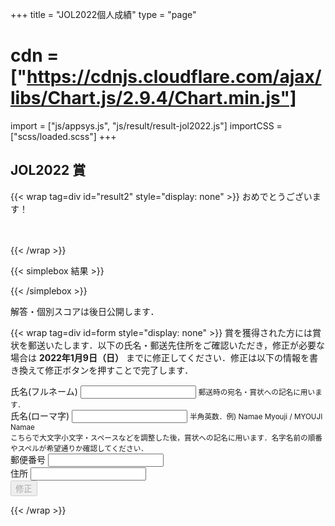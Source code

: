 +++
title = "JOL2022個人成績"
type = "page"
# cdn = ["https://cdnjs.cloudflare.com/ajax/libs/Chart.js/2.9.4/Chart.min.js"]
import = ["js/appsys.js", "js/result/result-jol2022.js"]
importCSS = ["scss/loaded.scss"]
+++

## JOL2022 賞

{{< wrap tag=div id="result2" style="display: none" >}}
おめでとうございます！

<p id="resultlead" style="font-size: xxx-large; font-size: -webkit-xxx-large;"></p>

{{< /wrap >}}

{{< simplebox 結果 >}}

<p id="result"></p>

{{< /simplebox >}}

<!-- 昨年: 解答解説の公開・個別スコアの公開・賞状発送は3月中に順次行います．

{{< table class="list-like" >}}

||                                    ||
| ------- | ------------------------------- | - |
| 3月上旬 | [解答解説の公開](/preparation/) | 済  |
| 3月中旬 | 個別スコア公開（本ページ上）    | 済  |
| 3月下旬 | 賞状発送（郵送）                | 済 |

{{< /table >}} -->

解答・個別スコアは後日公開します．

{{< wrap tag=div id=form style="display: none" >}}
賞を獲得された方には賞状を郵送いたします．以下の氏名・郵送先住所をご確認いただき，修正が必要な場合は **2022年1月9日（日）** までに修正してください．修正は以下の情報を書き換えて修正ボタンを押すことで完了します．

<form id="form" onsubmit="infoSubmit(); return false;" class="needs-validation">
    <div class="form-group was-validated">
        <label for="input-name">氏名(フルネーム)</label>
        <input required class="form-control" id="input-name">
        <small id="input-name-roman-help" class="form-text text-muted">郵送時の宛名・賞状への記名に用います．</small>
    </div>
    <div class="form-group was-validated">
        <label for="input-name-roman">氏名(ローマ字)</label>
        <input required pattern="^[0-9A-Za-z\s]+$" class="form-control" id="input-name-roman" aria-describedby="input-name-roman-help">
        <small id="input-name-roman-help" class="form-text text-muted">半角英数．例) Namae Myouji / MYOUJI Namae<br>こちらで大文字小文字・スペースなどを調整した後，賞状への記名に用います．名字名前の順番やスペルが希望通りか確認してください．</small>
    </div>
    <div class="form-group was-validated">
        <label for="input-zipcode">郵便番号</label>
        <input name="zipcode" required pattern="^[0-9\-]+$" class="form-control" id="input-zipcode" aria-describedby="input-zipcode-help">
        <small id="input-zipcode-help" class="form-text text-muted"></small>
    </div>
    <div class="form-group was-validated">
        <label for="input-address">住所</label>
        <input name="address" required class="form-control" id="input-address" aria-describedby="input-address-help">
        <small id="input-address-help" class="form-text text-muted"></small>
    </div>
    <button disabled id="update-info" type="submit" class="btn btn-primary">修正</button>
</form>

{{< /wrap >}}

<!-- ## 個別スコア

### 合計・小計

<div class="row justify-content-around">
    <div class="col-12 text-center mb-3">
        <div class="custom-control custom-radio custom-control-inline">
            <input type="radio" id="sums-chart-none" name="chartMode" class="custom-control-input" onclick="updateSums()">
            <label class="custom-control-label" for="sums-chart-none">総合</label>
        </div>
        <div class="custom-control custom-radio custom-control-inline">
            <input type="radio" id="sums-chart-flag" name="chartMode" class="custom-control-input" onclick="updateSums('flag')">
            <label class="custom-control-label" for="sums-chart-flag">選抜</label>
        </div>
        <div class="custom-control custom-radio custom-control-inline">
            <input type="radio" id="sums-chart-award" name="chartMode" class="custom-control-input" onclick="updateSums('award')">
            <label class="custom-control-label" for="sums-chart-award">競技</label>
        </div>
    </div>
    <div class="col-md-6 col-lg-4 mb-3">
        <h4 class="h5"><a class="text-reset text-decoration-none dottedUnderline" data-toggle="collapse" data-target="#collapseAvgScoreRateNote" role="button" aria-expanded="false" aria-controls="collapseAvgScoreRateNote">平均得点率</a>との比較</h4>
        <p class="collapse small mb-0" id="collapseAvgScoreRateNote">平均得点率 = 平均点 / 配点 × 100</p>
        <div class="chart-container" style="position: relative;">
            <canvas id="c-sums"></canvas>
        </div>
    </div>
    <div class="col-md-4 col-lg-4">
    <h4 class="h5"><a class="text-reset text-decoration-none dottedUnderline" data-toggle="collapse" data-target="#collapseScoreNote" role="button" aria-expanded="false" aria-controls="collapseScoreNote">点数</a></h4>
    <div class="collapse small mb-0" id="collapseScoreNote">
{{< table class="list-like" >}}
||              |
| ------ | ------------ |
| 赤線   | あなたの点数 |
| グレー | 平均点以下   |
| 緑     | 努力賞の範囲 |
| 銅     | 銅賞の範囲   |
| 銀     | 銀賞の範囲   |
| 金     | 金賞の範囲   |
{{< /table >}}
    </div>
{{< table class="table table-tdfirst-bold" id="t-sums" >}}
||点数|
| - | - |
|合計|   |
|第1問|   |
|第2問|   |
|第3問|   |
|第4問|   |
{{< /table >}}
    </div>
</div>

### 設問ごとの点数

{{< wrap tag="div" class="row" >}}
{{< wrap tag="div" class="col-md-3" >}}
{{< table class="table t-scores" >}}
| 第1問 | 点数 |
| ----- | ---- |
| (1)     |      |
| (2)     |      |
| (3)     |      |
| (4)     |      |
| (5)     |      |
| (6)     |      |
| (7)     |      |
| (8)     |      |
| (9)     |      |
| (10)    |      |
{{< /table >}}
{{< /wrap >}}

{{< wrap tag="div" class="col-md-3" >}}
{{< table class="table t-scores" >}}
|第2問|点数|
| - | - |
|(11)|   |
|(12)|   |
|(13)|   |
|(14)|   |
|(15)|   |
|(16)|   |
|(17)|   |
|(18)|   |
|(19)|   |
|(20)|   |
|(21)|   |
|(22)|   |
|(23)|   |
|(24)|   |
|(25)|   |
|(26)|   |
{{< /table >}}
{{< /wrap >}}

{{< wrap tag="div" class="col-md-3" >}}
{{< table class="table t-scores" >}}
|第3問|点数|
| - | - |
|(27)|   |
|(28)|   |
|(29)|   |
|(30)|   |
|(31)|   |
|(32)|   |
|(33)|   |
|(34)|   |
|(35)|   |
|(36)|   |
{{< /table >}}
{{< /wrap >}}

{{< wrap tag="div" class="col-md-3" >}}
{{< table class="table t-scores" >}}
|第4問|点数|
| - | - |
|(37)|   |
|(38)|   |
|(39)|   |
|(40)|   |
|(41)|   |
|(42)|   |
|(43A)|   |
|(43B)|   |
|(44A)|   |
|(44B)|   |
|(45A)|   |
|(45B)|   |
|(46A)|   |
|(46B)|   |
|(47A)|   |
|(47B)|   |
|(48A)|   |
|(48B)|   |
|(49A)|   |
|(49B)|   |
{{< /table >}}
{{< /wrap >}}

{{< /wrap >}} -->
